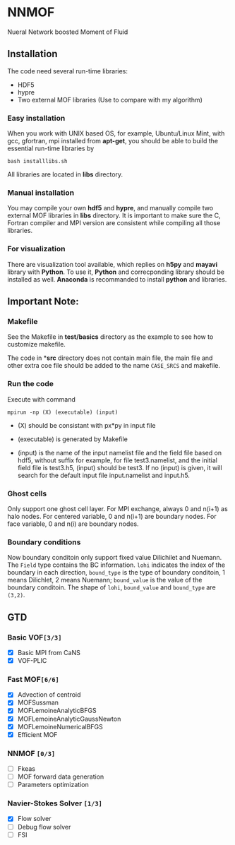# NNMOF

Nueral Network boosted Moment of Fluid

## Installation
The code need several run-time libraries:

- HDF5
- hypre
- Two external MOF libraries (Use to compare with my algorithm)

### Easy installation
When you work with UNIX based OS, for example, Ubuntu/Linux Mint, 
with gcc, gfortran, mpi installed from **apt-get**, you should be able to build the essential run-time libraries by

`bash installlibs.sh`

All libraries are located in **libs** directory.

### Manual installation
You may compile your own **hdf5** and **hypre**, and manually compile two external MOF libraries in **libs** directory. It is important to make sure the C, Fortran compiler and MPI version are consistent while compiling all those libraries.

### For visualization
There are visualization tool available, which replies on **h5py** and **mayavi** library with **Python**. To use it, **Python** and correcponding library should be installed as well. **Anaconda** is recommanded to install **python** and libraries.

## Important Note:

### Makefile

See the Makefile in **test/basics** directory as the example to see how to customize makefile.

The code in ***src** directory does not contain main file, 
the main file and other extra coe file should be added to the name 
`CASE_SRCS` and makefile.
 

### Run the code

Execute with command

    mpirun -np (X) (executable) (input)

-   (X) should be consistant with px\*py in input file

-   (executable) is generated by Makefile

-   (input) is the name of the input namelist file and the field file based on hdf5, without suffix
    for example, for file test3.namelist, and the initial field file is test3.h5,  (input) should be test3.
    If no (input) is given, it will search for the default input file input.namelist and input.h5.

### Ghost cells
Only support one ghost cell layer.
    For MPI exchange, always 0 and n(i+1) as halo nodes.
    For centered variable, 0 and n(i+1) are boundary nodes.
    For face variable, 0 and n(i) are boundary nodes.

### Boundary conditions
 Now boundary conditoin only support fixed value Dilichilet and Nuemann.
The `Field` type contains the BC information. `lohi` indicates the index of the boundary in each 
direction, `bound_type` is the type of boundary conditoin, 1 means Dilichlet, 2 means Nuemann;
`bound_value` is the value of the boundary conditoin. The shape of `lohi`, `bound_value` and 
`bound_type` are `(3,2)`.


## GTD

### Basic VOF<code>[3/3]</code>

-   [X] Basic MPI from CaNS
-   [X] VOF-PLIC

### Fast MOF<code>[6/6]</code>
-   [X] Advection of centroid
-   [X] MOFSussman
-   [X] MOFLemoineAnalyticBFGS
-   [X] MOFLemoineAnalyticGaussNewton
-   [X] MOFLemoineNumericalBFGS
-   [X] Efficient MOF

### NNMOF <code>[0/3]</code>
-   [ ] Fkeas
-   [ ] MOF forward data generation
-   [ ] Parameters optimization

### Navier-Stokes Solver <code>[1/3]</code>
-   [X] Flow solver
-   [ ] Debug flow solver
-   [ ] FSI
